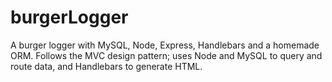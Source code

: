 # burgerLogger
A burger logger with MySQL, Node, Express, Handlebars and a homemade ORM. Follows the MVC design pattern; uses Node and MySQL to query and route data, and Handlebars to generate HTML.
